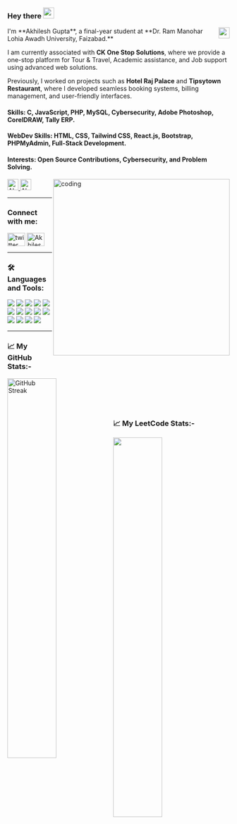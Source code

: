 ### Hey there <img src="https://media.giphy.com/media/hvRJCLFzcasrR4ia7z/giphy.gif" width="25px"/>

<img align="right" img height="25" src="https://komarev.com/ghpvc/?username=Akhilesh10gupta&style=for-the-badge" />

<p>
  I'm **Akhilesh Gupta**, a final-year student at **Dr. Ram Manohar Lohia Awadh University, Faizabad.**
  
  I am currently associated with **CK One Stop Solutions**, where we provide a one-stop platform for Tour & Travel, Academic assistance, and Job support using advanced web solutions.
  
  Previously, I worked on projects such as **Hotel Raj Palace** and **Tipsytown Restaurant**, where I developed seamless booking systems, billing management, and user-friendly interfaces. 

  <h4> Skills: C, JavaScript, PHP, MySQL, Cybersecurity, Adobe Photoshop, CorelDRAW, Tally ERP. </h4>
  <h4> WebDev Skills: HTML, CSS, Tailwind CSS, React.js, Bootstrap, PHPMyAdmin, Full-Stack Development. </h4>
  <h4> Interests: Open Source Contributions, Cybersecurity, and Problem Solving. </h4>
</p>

<img align="right" alt="coding" width="400" 
src= "https://miro.medium.com/max/1360/0*7Q3yvSIv_t0ioJ-Z.gif"
/>

<div>
  <a href="https://www.linkedin.com/in/akhilesh-gupta-826067228/" target="_blank">
    <img
      height="25"
      src="https://img.shields.io/badge/LinkedIn-%230077B5.svg?style=for-the-badge&logo=linkedin&logoColor=white"
      alt="Akhilesh's LinkedIn"
    >
  </a>
  <a href="https://github.com/Akhilesh10gupta" target="_blank">
    <img
      height="25"
      src="https://img.shields.io/badge/GitHub-%23181717.svg?style=for-the-badge&logo=github&logoColor=white"
      alt="Akhilesh's GitHub"
    >
  </a>
</div>

---

### Connect with me:
<p align="left">
<a href="https://x.com/_anuj01" target="blank"><img align="center" src="https://raw.githubusercontent.com/rahuldkjain/github-profile-readme-generator/master/src/images/icons/Social/twitter.svg" alt="twitter" height="30" width="40" /></a>
<a href="https://www.linkedin.com/in/akhilesh-gupta-826067228/" target="blank"><img align="center" src="https://raw.githubusercontent.com/rahuldkjain/github-profile-readme-generator/master/src/images/icons/Social/linked-in-alt.svg" alt="Akhilesh Gupta" height="30" width="40" /></a>
</p>

---

### 🛠️ Languages and Tools:
<div>
  <img src="https://img.shields.io/badge/c/c++-%2300599C.svg?style=for-the-badge&logo=c%2B%2B&ogoColor=white" />
  <img src="https://img.shields.io/badge/html5-%23E34F26.svg?style=for-the-badge&logo=html5&logoColor=white" />
  <img src="https://img.shields.io/badge/CSS-239120?&style=for-the-badge&logo=css3&logoColor=white" />
  <img src="https://img.shields.io/badge/JavaScript-F7DF1E?style=for-the-badge&logo=javascript&logoColor=black" />
  <img src="https://img.shields.io/badge/Visual_Studio_Code-0078D4?style=for-the-badge&logo=visual%20studio%20code&logoColor=white" />
  <img src="https://img.shields.io/badge/MongoDB-%234ea94b.svg?style=for-the-badge&logo=mongodb&logoColor=white" />
  <img src="https://img.shields.io/badge/firebase-a08021?style=for-the-badge&logo=firebase&logoColor=ffcd34" />
  <img src="https://img.shields.io/badge/express.js-%23404d59.svg?style=for-the-badge&logo=express&logoColor=%2361DAFB" />
  <img src="https://img.shields.io/badge/react-%2320232a.svg?style=for-the-badge&logo=react&logoColor=%2361DAFB" />
  <img src="https://img.shields.io/badge/tailwindcss-%2338B2AC.svg?style=for-the-badge&logo=tailwind-css&logoColor=white" />
  <img src="https://img.shields.io/badge/MySQL-%2300C7B7.svg?style=for-the-badge&logo=mysql&logoColor=white" />
  <img src="https://img.shields.io/badge/Bootstrap-%23430098.svg?style=for-the-badge&logo=bootstrap&logoColor=white" />
  <img src="https://img.shields.io/badge/Adobe-Photoshop-blue?style=for-the-badge&logo=adobe&logoColor=white" />
  <img src="https://img.shields.io/badge/CorelDRAW-%23000000.svg?style=for-the-badge&logo=CorelDraw&logoColor=white" />
</div>

---

<h3>📈 My GitHub Stats:-</h3>
<div>
  <a href="https://git.io/streak-stats">
    <img align="left" width="47%" src="https://streak-stats.demolab.com?user=Akhilesh10gupta&theme=dark" alt="GitHub Streak" />
  </a>
</div>

<br><br><br><br> <!-- Add spacing to prevent overlap -->

<h3>📈 My LeetCode Stats:-</h3>
<div>
  <img align="left" width="47%" src="https://leetcard.jacoblin.cool/Akhilesh_gupta60?theme=dark" />
</div>

